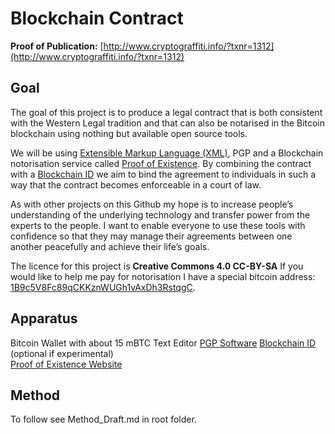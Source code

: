 # Blockchain Contract

**Proof of Publication:** [http://www.cryptograffiti.info/?txnr=1312](http://www.cryptograffiti.info/?txnr=1312)

## Goal
The goal of this project is to produce a legal contract that is both consistent with the Western Legal tradition and that can also be notarised in the Bitcoin blockchain using nothing but available open source tools.  

We will be using [Extensible Markup Language (XML)](http://www.w3schools.com/xml/), PGP and a Blockchain notorisation service called [Proof of Existence](http://proofofexistence.com/). By combining the contract with a [Blockchain ID](https://github.com/MrChrisJ/World-Citizenship) we aim to bind the agreement to individuals in such a way that the contract becomes enforceable in a court of law.  

As with other projects on this Github my hope is to increase people’s  understanding of the underlying technology and transfer power from the experts to the people. I want to enable everyone to use these tools with confidence so that they may manage their agreements between one another peacefully and achieve their life’s goals.  

The licence for this project is **Creative Commons 4.0 CC-BY-SA**
If you would like to help me pay for notorisation I have a special bitcoin address:
[1B9c5V8Fc89qCKKznWUGh1vAxDh3RstqgC](https://blockchain.info/address/1B9c5V8Fc89qCKKznWUGh1vAxDh3RstqgC). 

## Apparatus
Bitcoin Wallet with about 15 mBTC
Text Editor
[PGP Software](https://gpgtools.org/)
[Blockchain ID](https://github.com/MrChrisJ/World-Citizenship) (optional if experimental)  
[Proof of Existence Website](http://proofofexistence.com/)  

## Method
To follow see Method_Draft.md in root folder.
